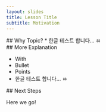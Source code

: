 ```yaml
---
layout: slides
title: Lesson Title
subtitle: Motivation
---
```

<section class="slide">
## Why Topic? 
* 한글 테스트 합니다... ㆅ
</section>

<section class="slide">
## More Explanation

* With
* Bullet
* Points
* 한글 테스트 합니다... ㆅ
</section>

<section class="slide">
## Next Steps

Here we go!
</section>

